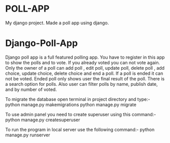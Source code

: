 # POLL-APP
My django project. Made a poll app using django.

# Django-Poll-App
Django poll app is a full featured polling app. You have to register in this app to show the polls and to vote. If you already voted you can not vote again. Only the owner of a poll can add poll , edit poll, update poll, delete poll , add choice, update choice, delete choice and end a poll. If a poll is ended it can not be voted. Ended poll only shows user the final result of the poll. There is a search option for polls. Also user can filter polls by name, publish date, and by number of voted.

To migrate the database open terminal in project directory and type:-
python manage.py makemigrations
python manage.py migrate

To use admin panel you need to create superuser using this command:-
python manage.py createsuperuser

To run the program in local server use the following command:-
python manage.py runserver


